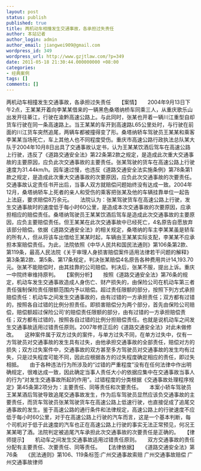 ```yaml
---
layout: post
status: publish
published: true
title: 两机动车相撞发生交通事故，各承担过失责任
author: 本站记者
author_login: admin
author_email: jiangwei909@gmail.com
wordpress_id: 349
wordpress_url: http://www.gzjtlaw.com/?p=349
date: 2011-05-18 21:30:44.000000000 +08:00
categories:
- 经典案例
tags: []
comments: []
---
```

两机动车相撞发生交通事故，各承担过失责任　　【案情】　　2004年9月13日下午2点，王某某开着向李某某借来的一辆黑色桑塔纳桥车同乘三人，从重庆歌乐山出发开往綦江，行驶在渝黔高速公路上。与此同时，张某也开着一辆川江重型自却货车行驶在同一条高速路上。当王某某的车开到高速路L65公里处时，与行驶在前面的川江货车突然追尾，两辆车都被撞得变了形。桑塔纳轿车驾驶员王某某和乘客李某某当场死亡，车上其他人也不同程度受伤。重庆市高速公路行政执法总队某大队于2004年10月8日出具了交通事故认定书，认为王某某饮酒后驾车在高速公路上行驶，违反了《道路交通安全法》第22条第2款之规定，是造成此次重大交通事故的主要原因，应负此次交通事故的主要责任。张某驾驶的货车在高速公路上行驶速度为31.44km&#47;h。因车速过慢，也违反《道路交通安全法实施条例》第78条第1款之规定，是造成此次重大交通事故的次要原因，应负此次交通事故的次要责任。交通事故认定责任书开出后，当事人双方就赔偿问题始终没有达成一致。2004年12月，桑塔纳轿车上死者的亲人和受伤的乘客把张某及他的车辆挂靠单位一起告上法庭，要求赔偿8万余元。　　法院认为：张某驾驶货车在高速公路上行驶，发生交通事故时的速度低于每小时60公里，是造成本次交通事故的次要原因，应承担相应的赔偿责任。桑塔纳驾驶员王某某饮酒后驾车是造成此次交通事故的主要原因，应负主要赔偿责任。但王某某在此次交通事故中已经死亡，4名原告自愿放弃该部分赔偿。依据《道路交通安全法》的相关规定，桑塔纳的车主李某某虽是轿车的所有人，但从将该车出借给王某某时起，车辆由王某某实际支配，李某某不应承担本案赔偿责任。为此，法院依照《中华人民共和国民法通则》第106条第2款、第119条，最高人民法院《关于审理人身损害赔偿案件适用法律若干问题的解释》第3条第2款、第5条、第17条规定，判决张某赔偿4名原告各种费用共计14,193.70元。张某不能赔偿时，由其挂靠的公司赔偿。判决后，张某不服，提出上诉。重庆一中院终审维持原判。　　【案例分析】　　按照《道路交通安全法》第76条的规定，机动车发生交通事故造成人身伤亡、财产损失的，由保险公司在机动车第三者责任强制保险责任限额范围内予以赔偿。超过责任限额的部分，按照下列方式承担赔偿责任：机动车之间发生交通事故的，由有过错的一方承担责任；双方都有过错的，按照各自过错的比例分担责任。即损害赔偿分为两个部分，首先由保险公司赔偿，赔偿额超过保险公司&lsquo;的赔偿责任限额的部分，由有过错的一方承担赔偿责任；双方都有过错的，按照各自过错的比例分担赔偿责任。也就是说机动车之间发生交通事故适用过错责任原则。2007年修正后的《道路交通安全法》对此未做修改。　　这种案件属于双方过失的案件，与单方过失不同，在单方过失中，仅有一方驾驶员对交通事故的发生具有过失，由他承担交通事故的全部责任，赔偿对方的损失；双方过失案件中，交通事故的双方甚至多方驾驶员对交通事故的发生均有过失，只是过失程度可能不同，因此应根据各方的过失程度确定相应的责任，即过失相抵。　　由于各种违法行为所涉及的&ldquo;过错的严重程度&rdquo;没有在任何法律中作出明确规定，很难达成一致，因此确定当事人责任大小的依据应集中在交通事故当事人的行为&ldquo;对发生交通事故所起的作用&rdquo;。过错程度的分类根据《交通事故处理程序规定》第45条第2项分为：主要责任、同等责任和次要责任。　　本案小轿车驾驶员王某某酒后驾驶导致追尾交通事故发生，作为后车驾驶员显然应该负交通事故的主要责任，而货车驾驶员张某驾驶货车在高速公路上低速行驶，也直接促成了追尾交通事故的发生。鉴于高速公路的通行条件和法律规定，高速公路上的行驶速度不应低于每小时60公里，对于在高速公路上行驶的汽车而言，这是一个基本判断，每个司机对于低于此速度的汽车也正在高速公路上行驶的事实无法正常预见，何况王某某喝了酒。法院判定被追尾汽车承担此次交通事故的次要责任是正确的。　　【律师提示】　　机动车之间发生交通事故适用过错责任原则。　　双方交通事故的责任分配有主要责任、次要责任、同等责任。　　【法律依据】　　《道路交通安全法》第76条　　《民法通则》第106、119条标签:广州交通事故索赔 广州交通事故赔偿 广州交通事故律师
